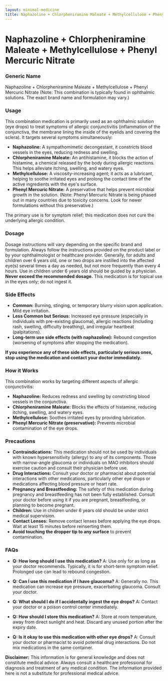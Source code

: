 ```yaml
---
layout: minimal-medicine
title: Naphazoline + Chlorpheniramine Maleate + Methylcellulose + Phenyl Mercuric Nitrate
---
```


# Naphazoline + Chlorpheniramine Maleate + Methylcellulose + Phenyl Mercuric Nitrate
### Generic Name
Naphazoline + Chlorpheniramine Maleate + Methylcellulose + Phenyl Mercuric Nitrate (Note: This combination is typically found in ophthalmic solutions.  The exact brand name and formulation may vary.)


### Usage
This combination medication is primarily used as an ophthalmic solution (eye drops) to treat symptoms of allergic conjunctivitis (inflammation of the conjunctiva, the membrane lining the inside of the eyelids and covering the sclera).  It targets several symptoms simultaneously:

* **Naphazoline:** A sympathomimetic decongestant, it constricts blood vessels in the eyes, reducing redness and swelling.
* **Chlorpheniramine Maleate:** An antihistamine, it blocks the action of histamine, a chemical released by the body during allergic reactions.  This helps alleviate itching, swelling, and watery eyes.
* **Methylcellulose:**  A viscosity-increasing agent; it acts as a lubricant, helping to soothe irritated eyes and prolong the contact time of the active ingredients with the eye's surface.
* **Phenyl Mercuric Nitrate:** A preservative that helps prevent microbial growth in the solution.  (Note:  Phenyl Mercuric Nitrate is being phased out in many countries due to toxicity concerns.  Look for newer formulations without this preservative.)


The primary use is for symptom relief; this medication does not cure the underlying allergic condition.


### Dosage
Dosage instructions will vary depending on the specific brand and formulation.  Always follow the instructions provided on the product label or by your ophthalmologist or healthcare provider.  Generally, for adults and children over 6 years old, one or two drops are instilled into the affected eye(s) several times a day as needed, but not more frequently than every 4 hours.  Use in children under 6 years old should be guided by a physician.   **Never exceed the recommended dosage.**  This medication is for topical use in the eyes only; do not ingest it.


### Side Effects

* **Common:** Burning, stinging, or temporary blurry vision upon application.  Mild eye irritation.
* **Less Common but Serious:**  Increased eye pressure (especially in individuals with pre-existing glaucoma), allergic reactions (including rash, swelling, difficulty breathing), and irregular heartbeat (palpitations).
* **Long-term use side effects (with naphazoline):** Rebound congestion (worsening of symptoms after stopping the medication).

**If you experience any of these side effects, particularly serious ones, stop using the medication and contact your doctor immediately.**


### How it Works
This combination works by targeting different aspects of allergic conjunctivitis:

* **Naphazoline:** Reduces redness and swelling by constricting blood vessels in the conjunctiva.
* **Chlorpheniramine Maleate:** Blocks the effects of histamine, reducing itching, swelling, and watery eyes.
* **Methylcellulose:** Soothes irritated eyes by providing lubrication.
* **Phenyl Mercuric Nitrate (preservative):** Prevents microbial contamination of the eye drops.



### Precautions

* **Contraindications:** This medication should not be used by individuals with known hypersensitivity (allergy) to any of its components.  Those with narrow-angle glaucoma or individuals on MAO inhibitors should exercise caution and consult their physician before use.
* **Drug Interactions:** Consult your doctor or pharmacist about potential interactions with other medications, particularly other eye drops or medications affecting blood pressure or heart rate.
* **Pregnancy and Breastfeeding:**  The safety of this medication during pregnancy and breastfeeding has not been fully established.  Consult your doctor before using it if you are pregnant, breastfeeding, or planning to become pregnant.
* **Children:** Use in children under 6 years old should be under strict medical supervision.
* **Contact Lenses:** Remove contact lenses before applying the eye drops.  Wait at least 15 minutes before reinserting them.
* **Avoid touching the dropper tip to any surface** to prevent contamination.


### FAQs

* **Q: How long should I use this medication?**  A: Use only for as long as your doctor recommends. Typically, it is for short-term symptom relief. Prolonged use can lead to rebound congestion.

* **Q: Can I use this medication if I have glaucoma?** A:  Generally no.  This medication can increase eye pressure, exacerbating glaucoma. Consult your doctor.

* **Q: What should I do if I accidentally ingest the eye drops?** A:  Contact your doctor or a poison control center immediately.

* **Q: How should I store this medication?** A: Store at room temperature, away from direct sunlight and heat.  Discard any unused portion after the expiry date.

* **Q: Is it okay to use this medication with other eye drops?** A:  Consult your doctor or pharmacist to avoid potential drug interactions.  Do not mix medications in the same container.

**Disclaimer:** This information is for general knowledge and does not constitute medical advice. Always consult a healthcare professional for diagnosis and treatment of any medical condition.  The information provided here is not a substitute for professional medical advice.
